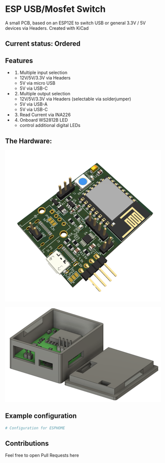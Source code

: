 # ESP USB/Mosfet Switch
 
 A small PCB, based on an ESP12E to switch USB or general 3.3V / 5V devices via Headers.
 Created with KiCad
 
## Current status: Ordered 
 
## Features

- 1. Multiple input selection
   - 12V/5V/3.3V via Headers
   - 5V via micro USB
   - 5V via USB-C

- 2. Multiple output selection
   - 12V/5V/3.3V via Headers (selectable via solderjumper)
   - 5V via USB-A 
   - 5V via USB-C
   
- 3. Read Current via INA226

- 4. Onboard WS2812B LED
	- control additional digital LEDs
	

## The Hardware:

![PCB 3D View](Pictures/pcb3d.png)

![PCB Case](Pictures/case.png)

## Example configuration

```yaml
# Configuration for ESPHOME
```

## Contributions

Feel free to open Pull Requests here

